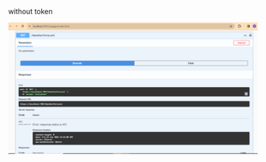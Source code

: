 without token

![Alt text](https://raw.githubusercontent.com/abhijit737/JWT_Auth_DotnetCore/main/JWTTokenUser/withoth_token.png)
